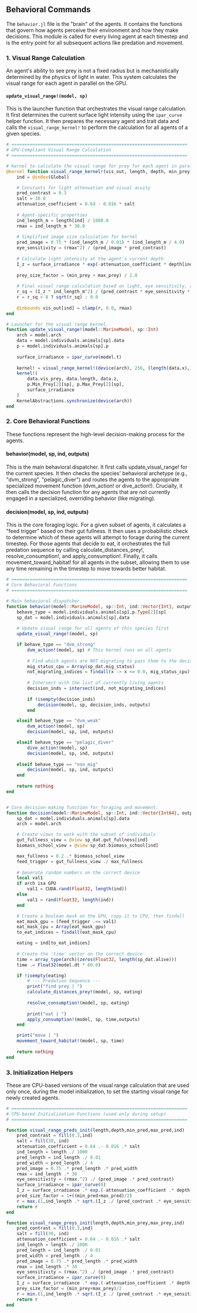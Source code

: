 ## Behavioral Commands

The `behavior.jl` file is the "brain" of the agents. It contains the functions that govern how agents perceive their environment and how they make decisions. This module is called for every living agent at each timestep and is the entry point for all subsequent actions like predation and movement.

### 1. Visual Range Calculation

An agent's ability to see prey is not a fixed radius but is mechanistically determined by the physics of light in water. This system calculates the visual range for each agent in parallel on the GPU.

#### `update_visual_range!(model, sp)`
This is the launcher function that orchestrates the visual range calculation. It first determines the current surface light intensity using the `ipar_curve` helper function. It then prepares the necessary agent and trait data and calls the `visual_range_kernel!` to perform the calculation for all agents of a given species.

```julia
# ===================================================================
# GPU-Compliant Visual Range Calculation
# ===================================================================

# Kernel to calculate the visual range for prey for each agent in parallel.
@kernel function visual_range_kernel!(vis_out, length, depth, min_prey, max_prey, surface_irradiance)
    ind = @index(Global)

    # Constants for light attenuation and visual acuity
    pred_contrast = 0.3
    salt = 30.0
    attenuation_coefficient = 0.64 - 0.016 * salt
    
    # Agent-specific properties
    ind_length_m = length[ind] / 1000.0
    rmax = ind_length_m * 30.0
    
    # Simplified image size calculation for kernel
    pred_image = 0.75 * (ind_length_m / 0.01) * (ind_length_m / 4.0)
    eye_sensitivity = (rmax^2) / (pred_image * pred_contrast)
    
    # Calculate light intensity at the agent's current depth
    I_z = surface_irradiance * exp(-attenuation_coefficient * depth[ind])
    
    prey_size_factor = (min_prey + max_prey) / 2.0
    
    # Final visual range calculation based on light, eye sensitivity, and prey size
    r_sq = (I_z * ind_length_m^2) / (pred_contrast * eye_sensitivity * prey_size_factor)
    r = r_sq > 0 ? sqrt(r_sq) : 0.0
    
    @inbounds vis_out[ind] = clamp(r, 0.0, rmax)
end

# Launcher for the visual range kernel.
function update_visual_range!(model::MarineModel, sp::Int)
    arch = model.arch
    data = model.individuals.animals[sp].data
    p = model.individuals.animals[sp].p
    
    surface_irradiance = ipar_curve(model.t)
    
    kernel! = visual_range_kernel!(device(arch), 256, (length(data.x),))
    kernel!(
        data.vis_prey, data.length, data.z,
        p.Min_Prey[2][sp], p.Max_Prey[2][sp],
        surface_irradiance
    )
    KernelAbstractions.synchronize(device(arch))
end
```
### 2. Core Behavioral Functions
These functions represent the high-level decision-making process for the agents.

#### behavior(model, sp, ind, outputs)
This is the main behavioral dispatcher. It first calls update_visual_range! for the current species. It then checks the species' behavioral archetype (e.g., "dvm_strong", "pelagic_diver") and routes the agents to the appropriate specialized movement function (dvm_action! or dive_action!). Crucially, it then calls the decision function for any agents that are not currently engaged in a specialized, overriding behavior (like migrating).

#### decision(model, sp, ind, outputs)
This is the core foraging logic. For a given subset of agents, it calculates a "feed trigger" based on their gut fullness. It then uses a probabilistic check to determine which of these agents will attempt to forage during the current timestep. For those agents that decide to eat, it orchestrates the full predation sequence by calling calculate_distances_prey!, resolve_consumption!, and apply_consumption!. Finally, it calls movement_toward_habitat! for all agents in the subset, allowing them to use any time remaining in the timestep to move towards better habitat.

```julia
# ===================================================================
# Core Behavioral Functions
# ===================================================================

# Main behavioral dispatcher.
function behavior(model::MarineModel, sp::Int, ind::Vector{Int}, outputs::MarineOutputs)
    behave_type = model.individuals.animals[sp].p.Type[2][sp]
    sp_dat = model.individuals.animals[sp].data
    
    # Update visual range for all agents of this species first
    update_visual_range!(model, sp)

    if behave_type == "dvm_strong"
        dvm_action!(model, sp) # This kernel runs on all agents
        
        # Find which agents are NOT migrating to pass them to the decision function
        mig_status_cpu = Array(sp_dat.mig_status)
        not_migrating_indices = findall(x -> x <= 0.0, mig_status_cpu)
        
        # Intersect with the list of currently living agents
        decision_inds = intersect(ind, not_migrating_indices)
        
        if !isempty(decision_inds)
            decision(model, sp, decision_inds, outputs)
        end

    elseif behave_type == "dvm_weak"
        dvm_action!(model, sp)
        decision(model, sp, ind, outputs)

    elseif behave_type == "pelagic_diver"
        dive_action!(model, sp)
        decision(model, sp, ind, outputs)
        
    elseif behave_type == "non_mig"
        decision(model, sp, ind, outputs)
    end
    
    return nothing
end


# Core decision-making function for foraging and movement.
function decision(model::MarineModel, sp::Int, ind::Vector{Int64}, outputs::MarineOutputs)
    sp_dat = model.individuals.animals[sp].data
    arch = model.arch

    # Create views to work with the subset of individuals
    gut_fullness_view = @view sp_dat.gut_fullness[ind]
    biomass_school_view = @view sp_dat.biomass_school[ind]

    max_fullness = 0.2 .* biomass_school_view
    feed_trigger = gut_fullness_view ./ max_fullness
    
    # Generate random numbers on the correct device
    local val1
    if arch isa GPU
        val1 = CUDA.rand(Float32, length(ind))
    else
        val1 = rand(Float32, length(ind))
    end

    # Create a boolean mask on the GPU, copy it to CPU, then findall
    eat_mask_gpu = (feed_trigger .<= val1)
    eat_mask_cpu = Array(eat_mask_gpu)
    to_eat_indices = findall(eat_mask_cpu)

    eating = ind[to_eat_indices]
    
    # Create the 'time' vector on the correct device
    time = array_type(arch)(zeros(Float32, length(sp_dat.alive)))
    time .= Float32(model.dt * 60.0)

    if !isempty(eating)
        # --- Predation Sequence ---
        print("find prey | ")
        calculate_distances_prey!(model, sp, eating)
        
        resolve_consumption!(model, sp, eating)
        
        print("eat | ")
        apply_consumption!(model, sp, time,outputs)
    end

    print("move | ")
    movement_toward_habitat!(model, sp, time)
    
    return nothing
end
```

### 3. Initialization Helpers
These are CPU-based versions of the visual range calculation that are used only once, during the model initialization, to set the starting visual range for newly created agents.

```julia
# ===================================================================
# CPU-based Initialization Functions (used only during setup)
# ===================================================================

function visual_range_preds_init(length,depth,min_pred,max_pred,ind)
    pred_contrast = fill(0.3,ind)
    salt = fill(30, ind)
    attenuation_coefficient = 0.64 .- 0.016 .* salt
    ind_length = length ./ 1000
    pred_length = ind_length ./ 0.01
    pred_width = pred_length ./ 4
    pred_image = 0.75 .* pred_length .* pred_width
    rmax = ind_length .* 30
    eye_sensitivity = (rmax.^2) ./ (pred_image .* pred_contrast)
    surface_irradiance = ipar_curve(0)
    I_z = surface_irradiance .* exp.(-attenuation_coefficient .* depth)
    pred_size_factor = 1+((min_pred+max_pred)/2)
    r = max.(1,ind_length .* sqrt.(I_z ./ (pred_contrast .* eye_sensitivity .* pred_size_factor)))
    return r
end

function visual_range_preys_init(length,depth,min_prey,max_prey,ind)
    pred_contrast = fill(0.3,ind)
    salt = fill(30, ind)
    attenuation_coefficient = 0.64 .- 0.016 .* salt
    ind_length = length ./ 1000
    pred_length = ind_length ./ 0.01
    pred_width = pred_length ./ 4
    pred_image = 0.75 .* pred_length .* pred_width
    rmax = ind_length .* 30
    eye_sensitivity = (rmax.^2) ./ (pred_image .* pred_contrast)
    surface_irradiance = ipar_curve(0)
    I_z = surface_irradiance .* exp.(-attenuation_coefficient .* depth)
    prey_size_factor = (min_prey+max_prey)/2
    r = min.(1,ind_length .* sqrt.(I_z ./ (pred_contrast .* eye_sensitivity .* prey_size_factor)))
    return r
end
```